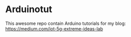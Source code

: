 # Arduinotut
This awesome repo contain Arduino tutorials for my blog: https://medium.com/iot-5g-extreme-ideas-lab

